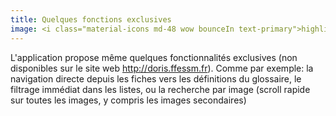 ```yaml
---
title: Quelques fonctions exclusives
image: <i class="material-icons md-48 wow bounceIn text-primary">highlight</i>
---
```

L'application propose même quelques fonctionnalités exclusives (non disponibles sur le site web http://doris.ffessm.fr). Comme par exemple:
la navigation directe depuis les fiches vers les définitions du glossaire, le filtrage immédiat dans les listes, ou la recherche par image (scroll rapide sur toutes les images, y compris les images secondaires) 